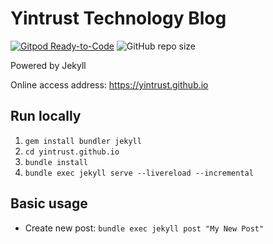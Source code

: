 # Yintrust Technology Blog

[![Gitpod Ready-to-Code](https://img.shields.io/badge/Gitpod-ready--to--code-blue?logo=gitpod)](https://gitpod.io/#https://github.com/yintrust/yintrust.github.io)
![GitHub repo size](https://img.shields.io/github/repo-size/yintrust/yintrust.github.io)

Powered by Jekyll

Online access address: <https://yintrust.github.io>

## Run locally

1. `gem install bundler jekyll`
2. `cd yintrust.github.io`
3. `bundle install`
4. `bundle exec jekyll serve --livereload --incremental`

## Basic usage

- Create new post: `bundle exec jekyll post "My New Post"`
